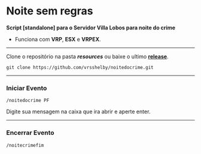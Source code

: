 


# Noite sem regras
**Script [standalone] para o Servidor Villa Lobos para noite do crime** <br>

- Funciona com **VRP**, **ESX** e **VRPEX**.
__________
Clone o repositório na pasta ***resources*** ou baixe o ultimo [**release**](https://github.com/vrsshelby/noitedocrime/releases).

    git clone https://github.com/vrsshelby/noitedocrime.git

________________

### Iniciar Evento

    /noitedocrime PF

Digite sua mensagem na caixa que ira abrir e aperte enter.
__________

### Encerrar Evento

    /noitecrimefim
